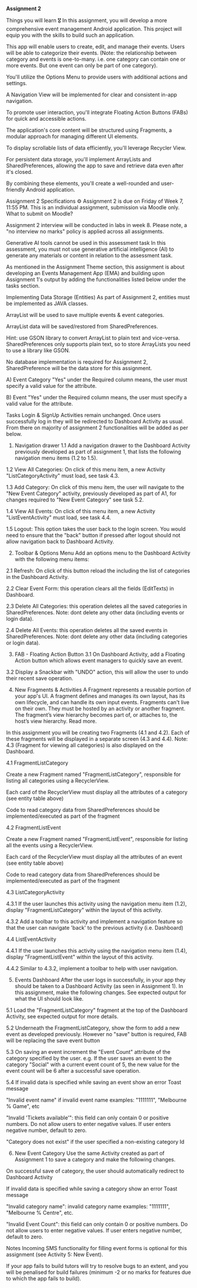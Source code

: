 **Assignment 2**

Things you will learn 🎖️
In this assignment, you will develop a more comprehensive event management Android application. This project will equip you with the skills to build such an application.

This app will enable users to create, edit, and manage their events. Users will be able to categorize their events. (Note: the relationship between category and events is one-to-many. i.e. one category can contain one or more events. But one event can only be part of one category).

You'll utilize the Options Menu to provide users with additional actions and settings. 

A Navigation View will be implemented for clear and consistent in-app navigation. 

To promote user interaction, you'll integrate Floating Action Buttons (FABs) for quick and accessible actions. 

The application's core content will be structured using Fragments, a modular approach for managing different UI elements. 

To display scrollable lists of data efficiently, you'll leverage Recycler View. 

For persistent data storage, you'll implement ArrayLists and SharedPreferences, allowing the app to save and retrieve data even after it's closed. 

By combining these elements, you'll create a well-rounded and user-friendly Android application.

Assignment 2 Specifications ⚙️
Assignment 2 is due on Friday of Week 7, 11:55 PM. This is an individual assignment, submission via Moodle only. What to submit on Moodle?

Assignment 2 interview will be conducted in labs in week 8. Please note, a "no interview no marks" policy is applied across all assignments.

Generative AI tools cannot be used in this assessment task
In this assessment, you must not use generative artificial intelligence (AI) to generate any materials or content in relation to the assessment task.

As mentioned in the Assignment Theme section, this assignment is about developing an Events Management App (EMA) and building upon Assignment 1's output by adding the functionalities listed below under the tasks section.

Implementing Data Storage (Entities)
As part of Assignment 2, entities must be implemented as JAVA classes.

ArrayList will be used to save multiple events & event categories.

ArrayList data will be saved/restored from SharedPreferences. 

Hint: use GSON library to convert ArrayList to plain text and vice-versa. SharedPreferences only supports plain text, so to store ArrayLists you need to use a library like GSON.

No database implementation is required for Assignment 2, SharedPreference will be the data store for this assignment.

A) Event Category
"Yes" under the Required column means, the user must specify a valid value for the attribute.



B) Event 
"Yes" under the Required column means, the user must specify a valid value for the attribute.



Tasks
Login & SignUp Activities remain unchanged. Once users successfully log in they will be redirected to Dashboard Activity as usual. From there on majority of assignment 2 functionalities will be added as per below.

1) Navigation drawer
1.1 Add a navigation drawer to the Dashboard Activity previously developed as part of assignment 1, that lists the following navigation menu items (1.2 to 1.5).

1.2 View All Categories: On click of this menu item, a new Activity "ListCategoryActivity" must load, see task 4.3.

1.3 Add Category: On click of this menu item, the user will navigate to the "New Event Category" activity, previously developed as part of A1, for changes required to "New Event Category" see task 5.2.

1.4 View All Events: On click of this menu item, a new Activity "ListEventActivity" must load, see task 4.4.

1.5 Logout: This option takes the user back to the login screen. You would need to ensure that the "back" button if pressed after logout should not allow navigation back to Dashboard Activity.


2) Toolbar & Options Menu
Add an options menu to the Dashboard Activity with the following menu items:

2.1 Refresh: On click of this button reload the including the list of categories in the Dashboard Activity.

2.2 Clear Event Form: this operation clears all the fields (EditTexts) in Dashboard.

2.3 Delete All Categories: this operation deletes all the saved categories in SharedPreferences. Note: dont delete any other data (including events or login data).

2.4 Delete All Events: this operation deletes all the saved events in SharedPreferences. Note: dont delete any other data (including categories or login data).


3) FAB - Floating Action Button
3.1 On Dashboard Activity, add a Floating Action button which allows event managers to quickly save an event. 

3.2 Display a Snackbar with "UNDO" action, this will allow the user to undo their recent save operation.


4) New Fragments & Activities
A Fragment represents a reusable portion of your app's UI. A fragment defines and manages its own layout, has its own lifecycle, and can handle its own input events. Fragments can't live on their own. They must be hosted by an activity or another fragment. The fragment’s view hierarchy becomes part of, or attaches to, the host’s view hierarchy. Read more.

In this assignment you will be creating two Fragments (4.1 and 4.2). Each of these fragments will be displayed in a separate screen (4.3 and 4.4). Note: 4.3 (Fragment for viewing all categories) is also displayed on the Dashboard. 

4.1 FragmentListCategory

Create a new Fragment named "FragmentListCategory", responsible for listing all categories using a RecyclerView.

Each card of the RecyclerView must display all the attributes of a category (see entity table above)

Code to read category data from SharedPreferences should be implemented/executed as part of the fragment

4.2 FragmentListEvent

Create a new Fragment named "FragmentListEvent", responsible for listing all the events using a RecyclerView.

Each card of the RecyclerView must display all the attributes of an event (see entity table above)

Code to read category data from SharedPreferences should be implemented/executed as part of the fragment

4.3 ListCategoryActivity

4.3.1 If the user launches this activity using the navigation menu item (1.2), display "FragmentListCategory" within the layout of this activity. 

4.3.2 Add a toolbar to this activity and implement a navigation feature so that the user can navigate 'back' to the previous activity (i.e. Dashboard)

4.4 ListEventActivity

4.4.1 If the user launches this activity using the navigation menu item (1.4), display "FragmentListEvent" within the layout of this activity.

4.4.2 Similar to 4.3.2, implement a toolbar to help with user navigation.

5) Events Dashboard
After the user logs in successfully, in your app they should be taken to a Dashboard Activity (as seen in Assignment 1). In this assignment, make the following changes. See expected output for what the UI should look like.

5.1 Load the "FragmentListCategory" fragment at the top of the Dashboard Activity, see expected output for more details.

5.2 Underneath the FragmentListCategory, show the form to add a new event as developed previously. However no "save" button is required, FAB will be replacing the save event button

5.3 On saving an event increment the "Event Count" attribute of the category specified by the user. e.g. If the user saves an event to the category "Social" with a current event count of 5, the new value for the event count will be 6 after a successful save operation.

5.4 If invalid data is specified while saving an event show an error Toast message 

"Invalid event name" if invalid event name examples: "1111111", "Melbourne % Game", etc

"Invalid 'Tickets available'": this field can only contain 0 or positive numbers. Do not allow users to enter negative values. If user enters negative number, default to zero.

"Category does not exist" if the user specified a non-existing category Id

6) New Event Category
Use the same Activity created as part of Assignment 1 to save a category and make the following changes.

On successful save of category, the user should automatically redirect to Dashboard Activity 

If invalid data is specified while saving a category show an error Toast message 

"Invalid category name": invalid category name examples: "1111111", "Melbourne % Centre", etc. 

"Invalid Event Count": this field can only contain 0 or positive numbers. Do not allow users to enter negative values. If user enters negative number, default to zero.


Notes
Incoming SMS functionality for filling event forms is optional for this assignment (see Activity 5: New Event).

If your app fails to build tutors will try to resolve bugs to an extent, and you will be penalised for build failures (minimum -2 or no marks for features due to which the app fails to build).
